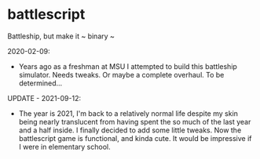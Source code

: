 # battlescript
Battleship, but make it ~ binary ~

2020-02-09: 
  - Years ago as a freshman at MSU I attempted to build this battleship simulator. Needs tweaks. Or maybe a complete overhaul. To be determined...

UPDATE - 2021-09-12:
  - The year is 2021, I'm back to a relatively normal life despite my skin being nearly translucent from having spent the so much of the last year and a half inside. I finally decided to add some little tweaks. Now the battlescript game is functional, and kinda cute. It would be impressive if I were in elementary school.
